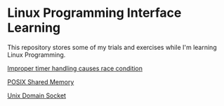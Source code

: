 # Linux Programming Interface Learning

This repository stores some of my trials and exercises while I'm learning Linux Programming.

[Improper timer handling causes race condition](https://github.com/maixuanhan/linux_programming_learning/tree/master/signal_handler)

[POSIX Shared Memory](https://github.com/maixuanhan/linux_programming_learning/tree/master/speed_test/shared_mem)

[Unix Domain Socket](https://github.com/maixuanhan/linux_programming_learning/tree/master/speed_test/unix_socket)
